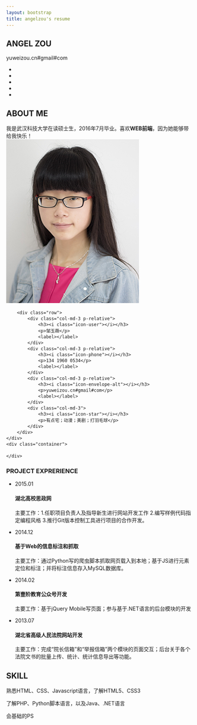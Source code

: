 ```yaml
---
layout: bootstrap
title: angelzou's resume
---
```

<div class="intro">
	<div class="name">
		<div class="row">
			<div class="col-md-12">
				<h2>ANGEL ZOU</h2>
				<div class="line"></div>
			</div>
		</div>
		<div class="row">
			<div class="col-md-12 t-middle">
				<p>yuweizou.cn#gmail#com</p><!--more-->
			</div>
		</div>
	</div>
	<div class="social">
		<div class="social-container row">
			<ul>
				<li><a target="_blank" href="https://twitter.com/YuweiZou"><i class="icon-twitter"></i></a></li>
                <li><a target="_blank" href="https://www.facebook.com/angel.zou.12"><i  class="icon-facebook"></i></a></li>
                <li><a target="_blank" href="https://plus.google.com/u/0/"><i class="icon-google-plus"></i></a></li>
                <li><a target="_blank" href="https://github.com/angelzou"><i class="icon-github"></i></a></li>
                <li><a target="_blank" href="https://cn.linkedin.com/pub/yuwei-zou/85/a43/456"><i class="icon-linkedin"></i></a></li>
			</ul>
		</div>
	</div>
</div>
<div class="aboutme">
	<div class="container">
		<div class="row">
			<div class="col-md-12">
				<h2>ABOUT ME</h2>
			</div>
		</div>
		<div class="row">
			<div class="col-md-12">
				<div class="dashed"></div>
			</div>
		</div>
		<div class="row content">
			<div class="col-md-12">
				我是武汉科技大学在读硕士生，2016年7月毕业。喜欢<strong>WEB前端</strong>，因为她能够带给我快乐！
			</div>
		</div>
		<div class="row">
			<div class="col-md-12">
				<img class="my-pic" src="/img/mypic.jpg" alt="">
			</div>
		</div>

		<div class="row">
			<div class="col-md-3 p-relative">
				<h3><i class="icon-user"></i></h3>
				<p>邹玉薇</p>
				<label></label>
			</div>
			<div class="col-md-3 p-relative">
				<h3><i class="icon-phone"></i></h3>
				<p>134 1960 0534</p>
				<label></label>
			</div>
			<div class="col-md-3 p-relative">
				<h3><i class="icon-envelope-alt"></i></h3>
				<p>yuweizou.cn#gmail#com</p>
				<label></label>
			</div>
			<div class="col-md-3">
				<h3><i class="icon-star"></i></h3>
				<p>有点宅；动漫；美剧；打羽毛球</p>
			</div>
		</div>
	</div>
	<div class="container">
		
	</div>
</div>
<div class="experience">
	<div class="container">
		<div class="row">
			<div class="col-md-4">
				<h3>PROJECT EXPRERIENCE</h3>
			</div>
			<div class="col-md-8">
				<ul class="timeline">
					<li>
						<div class="event-time">
							<span class="icon-calendar"></span>
							<span class="time">2015.01</span></div>
						<h4>湖北高校思政网</h4>
						<p>主要工作：1.任职项目负责人及指导新生进行网站开发工作 2.编写样例代码指定编程风格 3.推行Git版本控制工具进行项目的合作开发。</p>
					</li>
					<li>
						<div class="event-time">
							<span class="icon-calendar"></span>
							<span class="time">2014.12</span></div>
						<h4>基于Web的信息标注和抓取</h4>
						<p>主要工作：通过Python写的爬虫脚本抓取网页载入到本地；基于JS进行元素定位和标注；并将标注信息存入MySQL数据库。</p>
					</li>
					<li>
						<div class="event-time">
							<span class="icon-calendar"></span>
							<span class="time">2014.02</span></div>
						<h4>第壹阶教育公众号开发</h4>
						<p>主要工作：基于jQuery Mobile写页面；参与基于.NET语言的后台模块的开发</p>
					</li>
					<li>
						<div class="event-time">
							<span class="icon-calendar"></span>
							<span class="time">2013.07</span></div>
						<h4>湖北省高级人民法院网站开发</h4>
						<p>主要工作：完成“院长信箱”和“举报信箱”两个模块的页面交互；后台关于各个法院文书的批量上传、统计、统计信息导出等功能。</p>
					</li>
				</ul>
			</div>
		</div>
	</div>
</div>
<div class="skill">
	<div class="container">
		<div class="row">
			<div class="col-md-12">
				<h2>SKILL</h2>
			</div>
		</div>
		<div class="row">
			<div class="col-md-12">
				<div class="dashed"></div>
			</div>
		</div>
		<div class="row">
			<p>熟悉HTML、CSS、Javascript语言，了解HTML5、CSS3</p>
       		<p>了解PHP、Python脚本语言，以及Java、.NET语言</p>
       		<p>会基础的PS</p>
		</div>
	</div>
</div>


